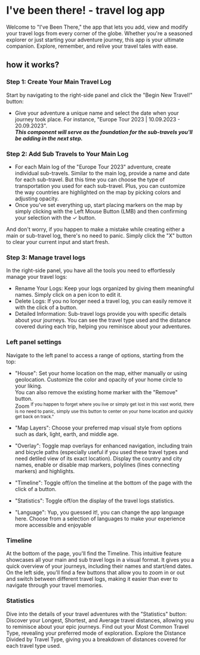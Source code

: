 # I've been there! - travel log app

Welcome to "I've Been There," the app that lets you add, view and modify your travel logs from every corner of the globe.
Whether you're a seasoned explorer or just starting your adventure journey, this app is your ultimate companion. Explore, remember, and relive your travel tales with ease.

## how it works? 

### **Step 1: Create Your Main Travel Log**

Start by navigating to the right-side panel and click the "Begin New Travel!" button:
- Give your adventure a unique name and select the date when your journey took place. For instance, "Europe Tour 2023 | 10.09.2023 - 20.09.2023". <br />
**_This component will serve as the foundation for the sub-travels you'll be adding in the next step._**

### **Step 2: Add Sub Travels to Your Main Log**

- For each Main log of the "Europe Tour 2023" adventure, create individual sub-travels. Similar to the main log, provide a name and date for each sub-travel.
But this time you can choose the type of transportation you used for each sub-travel. Plus, you can customize the way countries are highlighted on the map by picking colors and adjusting opacity.
- Once you've set everything up, start placing markers on the map by simply clicking with the Left Mouse Button (LMB) and then confirming your selection with the ✓ button.

And don't worry, if you happen to make a mistake while creating either a main or sub-travel log, there's no need to panic. Simply click the "X" button to clear your current input and start fresh.

### **Step 3: Manage travel logs**

In the right-side panel, you have all the tools you need to effortlessly manage your travel logs:

- Rename Your Logs: Keep your logs organized by giving them meaningful names. Simply click on a pen icon to edit it.
- Delete Logs: If you no longer need a travel log, you can easily remove it with the click of a button.
- Detailed Information: Sub-travel logs provide you with specific details about your journeys. You can see the travel type used and the distance covered during each trip, helping you reminisce about your adventures.

### **Left panel settings** 
Navigate to the left panel to access a range of options, starting from the top:
- "House": Set your home location on the map, either manually or using geolocation. Customize the color and opacity of your home circle to your liking. <br>
You can also remove the existing home marker with the "Remove" button. <br>
Zoom <sup>If you happen to forget where you live or simply get lost in this vast world, there is no need to panic, simply use this button to center on your home location and quickly get back on track."</sup>

- "Map Layers": Choose your preferred map visual style from options such as dark, light, earth, and middle age.

- "Overlay": Toggle map overlays for enhanced navigation, including train and bicycle paths (especially useful if you used these travel types and need detiled view of its exact location).
Display the country and city names, enable or disable map markers, polylines (lines connecting markers) and highlights.

- "Timeline": Toggle off/on the timeline at the bottom of the page with the click of a button.

- "Statistics": Toggle off/on the display of the travel logs statistics.

- "Language": Yup, you guessed it!, you can change the app language here. Choose from a selection of languages to make your experience more accessible and enjoyable

### **Timeline** 

At the bottom of the page, you'll find the Timeline. This intuitive feature showcases all your main and sub travel logs in a visual format. It gives you a quick overview of your journeys, including their names and start/end dates.
On the left side, you'll find a few buttons that allow you to zoom in or out and switch between different travel logs, making it easier than ever to navigate through your travel memories. 

### **Statistics** 

Dive into the details of your travel adventures with the "Statistics" button:
Discover your Longest, Shortest, and Average travel distances, allowing you to reminisce about your epic journeys.
Find out your Most Common Travel Type, revealing your preferred mode of exploration.
Explore the Distance Divided by Travel Type, giving you a breakdown of distances covered for each travel type used.
